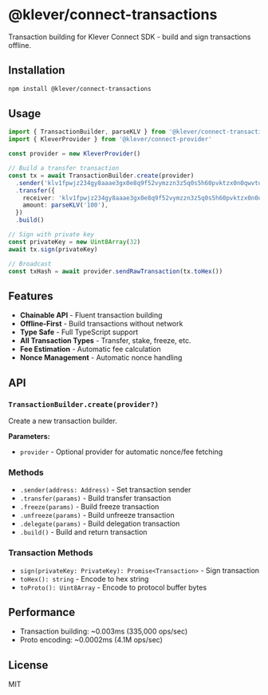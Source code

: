 # @klever/connect-transactions

Transaction building for Klever Connect SDK - build and sign transactions offline.

## Installation

```bash
npm install @klever/connect-transactions
```

## Usage

```typescript
import { TransactionBuilder, parseKLV } from '@klever/connect-transactions'
import { KleverProvider } from '@klever/connect-provider'

const provider = new KleverProvider()

// Build a transfer transaction
const tx = await TransactionBuilder.create(provider)
  .sender('klv1fpwjz234gy8aaae3gx0e8q9f52vymzzn3z5q0s5h60pvktzx0n0qwvtux5')
  .transfer({
    receiver: 'klv1fpwjz234gy8aaae3gx0e8q9f52vymzzn3z5q0s5h60pvktzx0n0qwvtux5',
    amount: parseKLV('100'),
  })
  .build()

// Sign with private key
const privateKey = new Uint8Array(32)
await tx.sign(privateKey)

// Broadcast
const txHash = await provider.sendRawTransaction(tx.toHex())
```

## Features

- **Chainable API** - Fluent transaction building
- **Offline-First** - Build transactions without network
- **Type Safe** - Full TypeScript support
- **All Transaction Types** - Transfer, stake, freeze, etc.
- **Fee Estimation** - Automatic fee calculation
- **Nonce Management** - Automatic nonce handling

## API

### `TransactionBuilder.create(provider?)`

Create a new transaction builder.

**Parameters:**
- `provider` - Optional provider for automatic nonce/fee fetching

### Methods

- `.sender(address: Address)` - Set transaction sender
- `.transfer(params)` - Build transfer transaction
- `.freeze(params)` - Build freeze transaction
- `.unfreeze(params)` - Build unfreeze transaction
- `.delegate(params)` - Build delegation transaction
- `.build()` - Build and return transaction

### Transaction Methods

- `sign(privateKey: PrivateKey): Promise<Transaction>` - Sign transaction
- `toHex(): string` - Encode to hex string
- `toProto(): Uint8Array` - Encode to protocol buffer bytes

## Performance

- Transaction building: ~0.003ms (335,000 ops/sec)
- Proto encoding: ~0.0002ms (4.1M ops/sec)

## License

MIT
